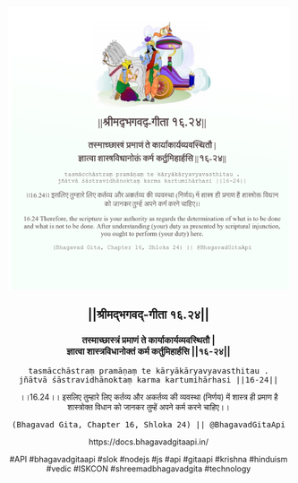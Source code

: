 <img src="../../asset/BG_16_24.png"/>
<center><h2>||श्रीमद्‍भगवद्‍-गीता १६.२४||</h2>
<h3>तस्माच्छास्त्रं प्रमाणं ते कार्याकार्यव्यवस्थितौ |<br/>ज्ञात्वा शास्त्रविधानोक्तं कर्म कर्तुमिहार्हसि ||१६-२४||</h3>
<pre>tasmācchāstraṃ pramāṇaṃ te kāryākāryavyavasthitau .<br/>jñātvā śāstravidhānoktaṃ karma kartumihārhasi ||16-24||</pre>
<p>।।16.24।। इसलिए तुम्हारे लिए कर्तव्य और अकर्तव्य की व्यवस्था (निर्णय) में शास्त्र ही प्रमाण है शास्त्रोक्त विधान को जानकर तुम्हें अपने कर्म करने चाहिए।।</p>
<pre>(Bhagavad Gita, Chapter 16, Shloka 24) || @BhagavadGitaApi</pre><p>https://docs.bhagavadgitaapi.in/</p><p>#API #bhagavadgitaapi #slok #nodejs #js #api #gitaapi #krishna #hinduism #vedic #ISKCON #shreemadbhagavadgita #technology</p></center>